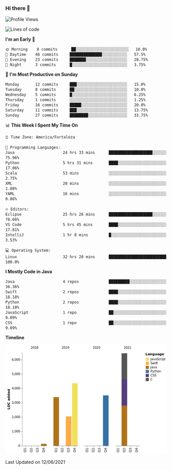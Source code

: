 ### Hi there 👋

<!--
**samuelpsouza/samuelpsouza** is a ✨ _special_ ✨ repository because its `README.md` (this file) appears on your GitHub profile.

Here are some ideas to get you started:

- 🔭 I’m currently working on ...
- 🌱 I’m currently learning ...
- 👯 I’m looking to collaborate on ...
- 🤔 I’m looking for help with ...
- 💬 Ask me about ...
- 📫 How to reach me: ...
- 😄 Pronouns: ...
- ⚡ Fun fact: ...
-->

<!--START_SECTION:waka-->
![Profile Views](http://img.shields.io/badge/Profile%20Views-74-blue)

![Lines of code](https://img.shields.io/badge/From%20Hello%20World%20I%27ve%20Written-19869%20lines%20of%20code-blue)

**I'm an Early 🐤** 

```text
🌞 Morning    8 commits      ██░░░░░░░░░░░░░░░░░░░░░░░   10.0% 
🌆 Daytime    46 commits     ██████████████░░░░░░░░░░░   57.5% 
🌃 Evening    23 commits     ███████░░░░░░░░░░░░░░░░░░   28.75% 
🌙 Night      3 commits      █░░░░░░░░░░░░░░░░░░░░░░░░   3.75%

```
📅 **I'm Most Productive on Sunday** 

```text
Monday       12 commits     ███░░░░░░░░░░░░░░░░░░░░░░   15.0% 
Tuesday      8 commits      ██░░░░░░░░░░░░░░░░░░░░░░░   10.0% 
Wednesday    5 commits      █░░░░░░░░░░░░░░░░░░░░░░░░   6.25% 
Thursday     1 commits      ░░░░░░░░░░░░░░░░░░░░░░░░░   1.25% 
Friday       16 commits     █████░░░░░░░░░░░░░░░░░░░░   20.0% 
Saturday     11 commits     ███░░░░░░░░░░░░░░░░░░░░░░   13.75% 
Sunday       27 commits     ████████░░░░░░░░░░░░░░░░░   33.75%

```


📊 **This Week I Spent My Time On** 

```text
⌚︎ Time Zone: America/Fortaleza

💬 Programming Languages: 
Java                     24 hrs 33 mins      ███████████████████░░░░░░   75.96% 
Python                   5 hrs 31 mins       ████░░░░░░░░░░░░░░░░░░░░░   17.06% 
Scala                    53 mins             ░░░░░░░░░░░░░░░░░░░░░░░░░   2.75% 
XML                      20 mins             ░░░░░░░░░░░░░░░░░░░░░░░░░   1.08% 
YAML                     16 mins             ░░░░░░░░░░░░░░░░░░░░░░░░░   0.86%

🔥 Editors: 
Eclipse                  25 hrs 26 mins      ███████████████████░░░░░░   78.66% 
VS Code                  5 hrs 45 mins       ████░░░░░░░░░░░░░░░░░░░░░   17.81% 
IntelliJ                 1 hr 8 mins         █░░░░░░░░░░░░░░░░░░░░░░░░   3.53%

💻 Operating System: 
Linux                    32 hrs 20 mins      █████████████████████████   100.0%

```

**I Mostly Code in Java** 

```text
Java                     4 repos             █████████░░░░░░░░░░░░░░░░   36.36% 
Swift                    2 repos             ████░░░░░░░░░░░░░░░░░░░░░   18.18% 
Python                   2 repos             ████░░░░░░░░░░░░░░░░░░░░░   18.18% 
JavaScript               1 repo              ██░░░░░░░░░░░░░░░░░░░░░░░   9.09% 
CSS                      1 repo              ██░░░░░░░░░░░░░░░░░░░░░░░   9.09%

```


**Timeline**

![Chart not found](https://raw.githubusercontent.com/samuelpsouza/samuelpsouza/main/charts/bar_graph.png) 


 Last Updated on 12/06/2021
<!--END_SECTION:waka-->